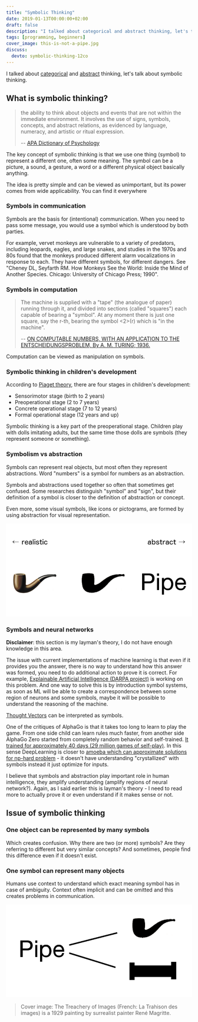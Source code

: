 ```yaml
---
title: "Symbolic Thinking"
date: 2019-01-13T00:00:00+02:00
draft: false
description: "I talked about categorical and abstract thinking, let's talk about symbolic thinking"
tags: [programming, beginners]
cover_image: this-is-not-a-pipe.jpg
discuss:
  devto: symbolic-thinking-12co
---
```


I talked about [categorical](/posts/categorical-thinking/) and [abstract](/posts/abstraction/) thinking, let's talk about symbolic thinking.

## What is symbolic thinking?

> the ability to think about objects and events that are not within the immediate environment. It involves the use of signs, symbols, concepts, and abstract relations, as evidenced by language, numeracy, and artistic or ritual expression.
>
> -- [APA Dictionary of Psychology](https://dictionary.apa.org/symbolic-thinking)

The key concept of symbolic thinking is that we use one thing (symbol) to represent a different one, often some meaning. The symbol can be a picture, a sound, a gesture, a word or a different physical object basically anything.

The idea is pretty simple and can be viewed as unimportant, but its power comes from wide applicability. You can find it everywhere

### Symbols in communication

Symbols are the basis for (intentional) communication. When you need to pass some message, you would use a symbol which is understood by both parties.

For example, vervet monkeys are vulnerable to a variety of predators, including leopards, eagles, and large snakes, and studies in the 1970s and 80s found that the monkeys produced different alarm vocalizations in response to each. They have different symbols, for different dangers. See "Cheney DL, Seyfarth RM. How Monkeys See the World: Inside the Mind of Another Species. Chicago: University of Chicago Press; 1990".

### Symbols in computation

> The machine is supplied with a "tape" (the analogue of paper) running through it, and divided into sections (called "squares") each capable of bearing a "symbol". At any moment there is just one square, say the r-th, bearing the symbol <2>(r) which is "in the machine".
>
> -- [ON COMPUTABLE NUMBERS, WITH AN APPLICATION TO
THE ENTSCHEIDUNGSPROBLEM, By A. M. TURING; 1936.](https://www.cs.virginia.edu/~robins/Turing_Paper_1936.pdf)

Computation can be viewed as manipulation on symbols.

### Symbolic thinking in children's development

According to [Piaget theory](http://psych.colorado.edu/~colunga/p4684/piaget.pdf), there are four stages in children's development:

- Sensorimotor stage (birth to 2 years)
- Preoperational stage (2 to 7 years)
- Concrete operational stage (7 to 12 years)
- Formal operational stage (12 years and up)

Symbolic thinking is a key part of the preoperational stage. Children play with dolls imitating adults, but the same time those dolls are symbols (they represent someone or something).

### Symbolism vs abstraction

Symbols can represent real objects, but most often they represent abstractions. Word "numbers" is a symbol for numbers as an abstraction.

Symbols and abstractions used together so often that sometimes get confused. Some researches distinguish "symbol" and "sign", but their definition of a symbol is closer to the definition of abstraction or concept.

Even more, some visual symbols, like icons or pictograms, are formed by using abstraction for visual representation.

![](./realistic-abstract.png)

### Symbols and neural networks

**Disclaimer**: this section is my layman's theory, I do not have enough knowledge in this area.

The issue with current implementations of machine learning is that even if it provides you the answer, there is no way to understand how this answer was formed, you need to do additional action to prove it is correct. For example, [Explainable Artificial Intelligence (DARPA project)](https://www.darpa.mil/program/explainable-artificial-intelligence) is working on this problem. And one way to solve this is by introduction symbol systems, as soon as ML will be able to create a correspondence between some region of neurons and some symbols, maybe it will be possible to understand the reasoning of the machine.

[Thought Vectors](http://gabgoh.github.io/ThoughtVectors/) can be interpreted as symbols.

One of the critiques of AlphaGo is that it takes too long to learn to play the game. From one side child can learn rules much faster, from another side AlphaGo Zero started from completely random behavior and self-trained.
[It trained for approximately 40 days (29 million games of self-play)](https://www.nature.com/articles/nature24270.epdf?author_access_token=VJXbVjaSHxFoctQQ4p2k4tRgN0jAjWel9jnR3ZoTv0PVW4gB86EEpGqTRDtpIz-2rmo8-KG06gqVobU5NSCFeHILHcVFUeMsbvwS-lxjqQGg98faovwjxeTUgZAUMnRQ). In this sense DeepLearning is closer to [amoeba which can approximate solutions for np-hard problem](https://phys.org/news/2018-12-amoeba-approximate-solutions-np-hard-problem.html) - it doesn't have understanding "crystallized" with symbols instead it just optimize for inputs.

I believe that symbols and abstraction play important role in human intelligence, they amplify understanding (amplify regions of neural network?). Again, as I said earlier this is layman's theory - I need to read more to actually prove it or even understand if it makes sense or not.

## Issue of symbolic thinking

### One object can be represented by many symbols

Which creates confusion. Why there are two (or more) symbols? Are they referring to different but very similar concepts? And sometimes, people find this difference even if it doesn't exist.

### One symbol can represent many objects

Humans use context to understand which exact meaning symbol has in case of ambiguity. Context often implicit and can be omitted and this creates problems in communication.

![](./ambiguity.png)

> Cover image: The Treachery of Images (French: La Trahison des images) is a 1929 painting by surrealist painter René Magritte.
